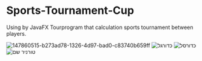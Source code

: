 # Sports-Tournament-Cup
Using by JavaFX
Tourprogram that calculation sports tournament between players.

![147860515-b273ad78-1326-4d97-bad0-c83740b659ff](https://user-images.githubusercontent.com/72870423/147860634-1f41a7c7-802e-4f6a-a732-9096541824e7.png)
![כדורגל](https://user-images.githubusercontent.com/72870423/147860636-b244d314-bda7-44e2-b68c-e40dc88bb296.png)
![כדורסל](https://user-images.githubusercontent.com/72870423/147860637-6703a18c-e270-433c-ab52-7c233f88d6fc.png)
![טורניר שם](https://user-images.githubusercontent.com/72870423/147860638-75441010-e395-4f18-94b1-c4d55f3feb79.png)
